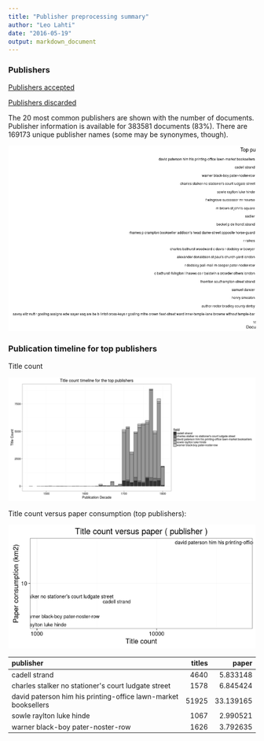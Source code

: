```yaml
---
title: "Publisher preprocessing summary"
author: "Leo Lahti"
date: "2016-05-19"
output: markdown_document
---
```



### Publishers

[Publishers accepted](output.tables/publisher_accepted.csv)

[Publishers discarded](output.tables/publisher_discarded.csv)



The 20 most common publishers are shown with the number of documents. Publisher information is available for 383581 documents (83%). There are 169173 unique publisher names (some may be synonymes, though).


![plot of chunk summarypublisher2](figure/summarypublisher2-1.png)

### Publication timeline for top publishers

Title count

![plot of chunk summaryTop10pubtimeline](figure/summaryTop10pubtimeline-1.png)



Title count versus paper consumption (top publishers):

![plot of chunk publishertitlespapers](figure/publishertitlespapers-1.png)

|publisher                                                      | titles|     paper|
|:--------------------------------------------------------------|------:|---------:|
|cadell strand                                                  |   4640|  5.833148|
|charles stalker no stationer's court ludgate street            |   1578|  6.845424|
|david paterson him his printing-office lawn-market booksellers |  51925| 33.139165|
|sowle raylton luke hinde                                       |   1067|  2.990521|
|warner black-boy pater-noster-row                              |   1626|  3.792635|
